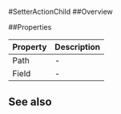 #SetterActionChild
##Overview



##Properties
<table class="table table-condensed table-bordered">
    <thead>
<tr>
<th>Property</th>
<th>Description</th>
</tr>
</thead>
<tbody>
<tr><td>Path</td><td> - </td></tr>
<tr><td>Field</td><td> - </td></tr>
</tbody></table>



## See also

